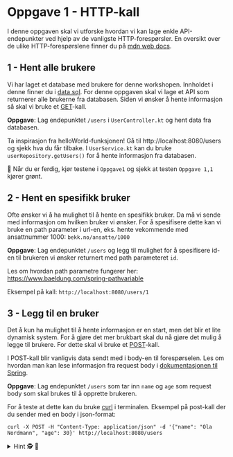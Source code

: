 # Oppgave 1 - HTTP-kall

I denne oppgaven skal vi utforske hvordan vi kan lage enkle API-endepunkter ved hjelp av de vanligste HTTP-forespørsler.
En oversikt over de ulike HTTP-forespørslene finner du på [mdn web docs](https://developer.mozilla.org/en-US/docs/Web/HTTP/Methods).

## 1 - Hent alle brukere

Vi har laget et database med brukere for denne workshopen. Innholdet i denne finner du i [data.sql](../src/main/resources/data.sql).
For denne oppgaven skal vi lage et API som returnerer alle brukerne fra databasen. Siden vi ønsker å hente informasjon så skal vi bruke et [GET](https://developer.mozilla.org/en-US/docs/Web/HTTP/Methods/GET)-kall.

**Oppgave**: Lag endepunktet `/users` i `UserController.kt` og hent data fra databasen.

Ta inspirasjon fra helloWorld-funksjonen! Gå til http://localhost:8080/users og sjekk hva du får tilbake. I `UserService.kt` kan du bruke `userRepository.getUsers()` for å hente informasjon fra databasen.

🧪 Når du er ferdig, kjør testene i `Oppgave1` og sjekk at testen `Oppgave 1,1` kjører grønt.

## 2 - Hent en spesifikk bruker

Ofte ønsker vi å ha mulighet til å hente en spesifikk bruker. Da må vi sende med informasjon om hvilken bruker vi ønsker.
For å spesifisere dette kan vi bruke en path parameter i url-en, eks. hente vekommende med ansattnummer 1000: `bekk.no/ansatte/1000`

**Oppgave**: Lag endepunktet `/users` og legg til mulighet for å spesifisere id-en til brukeren vi ønsker returnert med path parameteret `id`.

Les om hvordan path parametre fungerer her: https://www.baeldung.com/spring-pathvariable

Eksempel på kall: `http://localhost:8080/users/1`



## 3 - Legg til en bruker

Det å kun ha mulighet til å hente informasjon er en start, men det blir et lite dynamisk system.
For å gjøre det mer brukbart skal du nå gjøre det mulig å legge til brukere.
For dette skal vi bruke et [POST](https://developer.mozilla.org/en-US/docs/Web/HTTP/Methods/POST)-kall.

I POST-kall blir vanligvis data sendt med i body-en til forespørselen. 
Les om hvordan man kan lese informasjon fra request body i [dokumentasjonen til Spring](https://docs.spring.io/spring-framework/reference/web/webflux/controller/ann-methods/requestbody.html).



**Oppgave**: Lag endepunktet `/users` som tar inn `name` og `age` som request body som skal brukes til å opprette brukeren.

For å teste at dette kan du bruke [curl](https://curl.se/) i terminalen. Eksempel på post-kall der du sender med en body i json-format:
```
curl -X POST -H "Content-Type: application/json" -d '{"name": "Ola Nordmann", "age": 30}' http://localhost:8080/users
```

<details>
<summary>Hint 🕵️ 📜</summary>

---

Lag en dataklasse som representerer dataen som skal sendes inn i POST-kallet.
```
data class UserDTO(val name: String, val age: Int)
```

Når du har User-klassen på plass kan du bruke `@RequestBody` for å lese dataen som sendes inn i POST-kallet, på lik linje
som du brukte `@PathVariable` for å lese path parametre.

---
</details>
